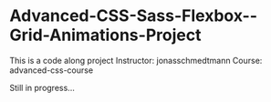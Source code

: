 # Advanced-CSS-Sass-Flexbox--Grid-Animations-Project
This is a code along project
 Instructor: jonasschmedtmann
 Course: advanced-css-course
 
 Still in progress...
